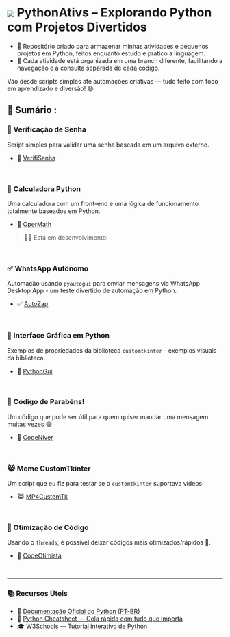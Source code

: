 #  <img src="https://skillicons.dev/icons?i=python" align="center" /> PythonAtivs – Explorando Python com Projetos Divertidos 

- 🎯 Repositório criado para armazenar minhas atividades e pequenos projetos em Python, feitos enquanto estudo e pratico a linguagem.  
- 🧭 Cada atividade está organizada em uma branch diferente, facilitando a navegação e a consulta separada de cada código.

Vão desde scripts simples até automações criativas — tudo feito com foco em aprendizado e diversão! 😄

<!-- SESSÃO DO ÍNDICE DE BRANCHS ⬇️ -->
## 📇 Sumário :

### 🔑 Verificação de Senha  
Script simples para validar uma senha baseada em um arquivo externo.
- 🔑 [VerifiSenha](https://github.com/RgoSL/PythonAtivs/tree/VerifiSenha) <!-- ⬅️ LINK PARA AS RESPECTIVAS BRANCHS -->
<br>

  ### 🧮 Calculadora Python
Uma calculadora com um front-end e uma lógica de funcionamento totalmente baseados em Python.
- 🧮 [OperMath](https://github.com/RgoSL/PythonAtivs/tree/OperMath) <!-- ⬅️ LINK PARA AS RESPECTIVAS BRANCHS -->
> 👷🏻 Está em desenvolvimento!
<br> 

  ### ✅ WhatsApp Autônomo  
Automação usando `pyautogui` para enviar mensagens via WhatsApp Desktop App - um teste divertido de automação em Python.
- ✅ [AutoZap](https://github.com/RgoSL/PythonAtivs/tree/AutoZap) <!-- ⬅️ LINK PARA AS RESPECTIVAS BRANCHS -->
<br>

  ### 🤩 Interface Gráfica em Python
Exemplos de propriedades da biblioteca `customtkinter` - exemplos visuais da biblioteca. 
- 🤩 [PythonGui](https://github.com/RgoSL/PythonAtivs/tree/PythonGui) <!-- ⬅️ LINK PARA AS RESPECTIVAS BRANCHS -->
<br>

  ### 🥳 Código de Parabéns!
Um código que pode ser útil para quem quiser mandar uma mensagem muitas vezes 😅
- 🥳 [CodeNiver](https://github.com/RgoSL/PythonAtivs/tree/CodeNiver) <!-- ⬅️ LINK PARA AS RESPECTIVAS BRANCHS -->
<br>

 ### 😹 Meme CustomTkinter
Um script que eu fiz para testar se o `customtkinter` suportava vídeos.
- 😹 [MP4CustomTk](https://github.com/RgoSL/PythonAtivs/tree/MP4CustomTk) <!-- ⬅️ LINK PARA AS RESPECTIVAS BRANCHS -->
<br>

 ### 🧪 Otimização de Código
Usando o `threads`, é possível deixar códigos mais otimizados/rápidos 🧠.
- 🧪 [CodeOtimista](https://github.com/RgoSL/PythonAtivs/tree/CodeOtimista) <!-- ⬅️ LINK PARA AS RESPECTIVAS BRANCHS -->
<br>

<!-- SESSÃO DE REFERÊNCIAS ⬇️ -->
---

### 📚 Recursos Úteis

- 📘 [Documentação Oficial do Python (PT-BR)](https://docs.python.org/pt-br/3/)  
- 🧾 [Python Cheatsheet — Cola rápida com tudo que importa](https://www.pythoncheatsheet.org/)  
- 🎓 [W3Schools — Tutorial interativo de Python](https://www.w3schools.com/python/)



